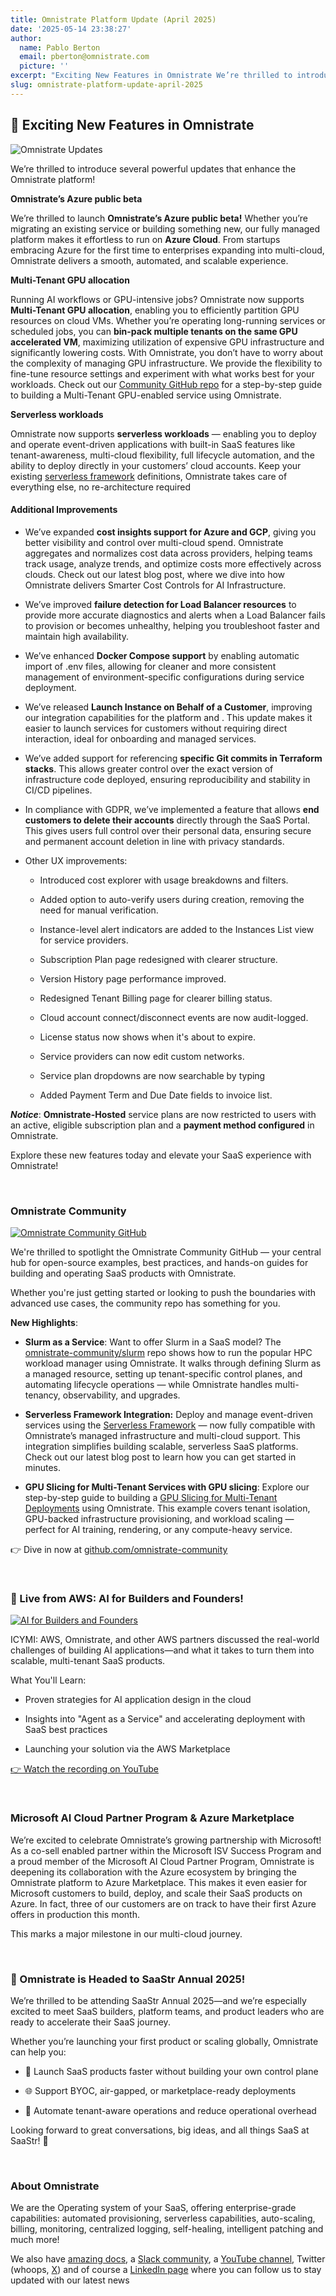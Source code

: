 ```yaml
---
title: Omnistrate Platform Update (April 2025)
date: '2025-05-14 23:38:27'
author:
  name: Pablo Berton
  email: pberton@omnistrate.com
  picture: ''
excerpt: "Exciting New Features in Omnistrate We’re thrilled to introduce several powerful updates that enhance the Omnistrate platform!"
slug: omnistrate-platform-update-april-2025
---
```



## 🚀 Exciting New Features in Omnistrate


![Omnistrate Updates](https://mcusercontent.com/08ffbac64293e1abc50999571/images/f3f6bfb5-6cdc-0071-da51-c7189b5b90c2.png)

We’re thrilled to introduce several powerful updates that enhance the Omnistrate platform!

**Omnistrate’s Azure public beta**

We’re thrilled to launch **Omnistrate’s Azure public beta!** Whether you’re migrating an existing service or building something new, our fully managed platform makes it effortless to run on **Azure Cloud**. From startups embracing Azure for the first time to enterprises expanding into multi-cloud, Omnistrate delivers a smooth, automated, and scalable experience.

**Multi-Tenant GPU allocation**

Running AI workflows or GPU-intensive jobs? Omnistrate now supports **Multi-Tenant GPU allocation**, enabling you to efficiently partition GPU resources on cloud VMs. Whether you’re operating long-running services or scheduled jobs, you can **bin-pack multiple tenants on the same GPU accelerated VM**, maximizing utilization of expensive GPU infrastructure and significantly lowering costs. With Omnistrate, you don’t have to worry about the complexity of managing GPU infrastructure. We provide the flexibility to fine-tune resource settings and experiment with what works best for your workloads. Check out our [Community GitHub repo](https://github.com/omnistrate-community/gpu-slicing-example) for a step-by-step guide to building a Multi-Tenant GPU-enabled service using Omnistrate.

**Serverless workloads**

Omnistrate now supports **serverless workloads** — enabling you to deploy and operate event-driven applications with built-in SaaS features like tenant-awareness, multi-cloud flexibility, full lifecycle automation, and the ability to deploy directly in your customers’ cloud accounts. Keep your existing [serverless framework](https://github.com/serverless/serverless) definitions, Omnistrate takes care of everything else, no re-architecture required


#### Additional Improvements


- We’ve expanded **cost insights support for Azure and GCP**, giving you better visibility and control over multi-cloud spend. Omnistrate aggregates and normalizes cost data across providers, helping teams track usage, analyze trends, and optimize costs more effectively across clouds. Check out our latest blog post, where we dive into how Omnistrate delivers Smarter Cost Controls for AI Infrastructure.

- We’ve improved **failure detection for Load Balancer resources** to provide more accurate diagnostics and alerts when a Load Balancer fails to provision or becomes unhealthy, helping you troubleshoot faster and maintain high availability.

- We’ve enhanced **Docker Compose support** by enabling automatic import of .env files, allowing for cleaner and more consistent management of environment-specific configurations during service deployment.

- We’ve released **Launch Instance on Behalf of a Customer**, improving our integration capabilities for the platform and .  This update makes it easier to launch services for customers without requiring direct interaction, ideal for onboarding and managed services.

- We’ve added support for referencing **specific Git commits in Terraform stacks**. This allows greater control over the exact version of infrastructure code deployed, ensuring reproducibility and stability in CI/CD pipelines.

- In compliance with GDPR, we’ve implemented a feature that allows **end customers to delete their accounts** directly through the SaaS Portal. This gives users full control over their personal data, ensuring secure and permanent account deletion in line with privacy standards.

- Other UX improvements:

  - Introduced cost explorer with usage breakdowns and filters.

  - Added option to auto-verify users during creation, removing the need for manual verification.

  - Instance-level alert indicators are added to the Instances List view for service providers.

  - Subscription Plan page redesigned with clearer structure.

  - Version History page performance improved.

  - Redesigned Tenant Billing page for clearer billing status.

  - Cloud account connect/disconnect events are now audit-logged.

  - License status now shows when it's about to expire.

  - Service providers can now edit custom networks.

  - Service plan dropdowns are now searchable by typing

  - Added Payment Term and Due Date fields to invoice list.

***Notice***: **Omnistrate-Hosted** service plans are now restricted to users with an active, eligible subscription plan and a **payment method configured** in Omnistrate.

Explore these new features today and elevate your SaaS experience with Omnistrate!

<br/>


### Omnistrate Community


[![Omnistrate Community GitHub](https://mcusercontent.com/08ffbac64293e1abc50999571/images/be2f07a3-a02e-58c0-f9be-ca706a3a0958.png)](https://www.youtube.com/live/v3qEqlf64SM)

We're thrilled to spotlight the Omnistrate Community GitHub — your central hub for open-source examples, best practices, and hands-on guides for building and operating SaaS products with Omnistrate.

Whether you're just getting started or looking to push the boundaries with advanced use cases, the community repo has something for you.

**New Highlights**:

- **Slurm as a Service**: Want to offer Slurm in a SaaS model? The [omnistrate-community/slurm](https://github.com/omnistrate-community/slurm) repo shows how to run the popular HPC workload manager using Omnistrate. It walks through defining Slurm as a managed resource, setting up tenant-specific control planes, and automating lifecycle operations — while Omnistrate handles multi-tenancy, observability, and upgrades.

- **Serverless Framework Integration:** Deploy and manage event-driven services using the [Serverless Framework](https://github.com/omnistrate-community/serverless-framework) — now fully compatible with Omnistrate’s managed infrastructure and multi-cloud support. This integration simplifies building scalable, serverless SaaS platforms. Check out our latest blog post to learn how you can get started in minutes.

- **GPU Slicing for Multi-Tenant Services with GPU slicing**: Explore our step-by-step guide to building a [GPU Slicing for Multi-Tenant Deployments](https://github.com/omnistrate-community/gpu-slicing-example) using Omnistrate. This example covers tenant isolation, GPU-backed infrastructure provisioning, and workload scaling — perfect for AI training, rendering, or any compute-heavy service.

👉 Dive in now at [github.com/omnistrate-community](https://github.com/omnistrate-community)

<br/>


### 🎥 Live from AWS: AI for Builders and Founders!


[![AI for Builders and Founders](https://mcusercontent.com/08ffbac64293e1abc50999571/images/b16dd448-0492-0312-1bf5-3cd37a11f0a2.jpg)](https://www.youtube.com/live/v3qEqlf64SM)

ICYMI: AWS, Omnistrate, and other AWS partners discussed the real-world challenges of building AI applications—and what it takes to turn them into scalable, multi-tenant SaaS products.

What You'll Learn:

  - Proven strategies for AI application design in the cloud

  - Insights into "Agent as a Service" and accelerating deployment with SaaS best practices

  - Launching your solution via the AWS Marketplace

[👉 Watch the recording on YouTube](https://www.youtube.com/live/v3qEqlf64SM)

<br/>


### Microsoft AI Cloud Partner Program & Azure Marketplace


We’re excited to celebrate Omnistrate’s growing partnership with Microsoft! As a co-sell enabled partner within the Microsoft ISV Success Program and a proud member of the Microsoft AI Cloud Partner Program, Omnistrate is deepening its collaboration with the Azure ecosystem by bringing the Omnistrate platform to Azure Marketplace. This makes it even easier for Microsoft customers to build, deploy, and scale their SaaS products on Azure. In fact, three of our customers are on track to have their first Azure offers in production this month.

This marks a major milestone in our multi-cloud journey.

<br/>


### 🚀 Omnistrate is Headed to SaaStr Annual 2025!


We’re thrilled to be attending SaaStr Annual 2025—and we’re especially excited to meet SaaS builders, platform teams, and product leaders who are ready to accelerate their SaaS journey.

Whether you’re launching your first product or scaling globally, Omnistrate can help you:

- 🚀 Launch SaaS products faster without building your own control plane

- 🌐 Support BYOC, air-gapped, or marketplace-ready deployments

- 🤖 Automate tenant-aware operations and reduce operational overhead

Looking forward to great conversations, big ideas, and all things SaaS at SaaStr! 💬

<br/>


### About Omnistrate


We are the Operating system of your SaaS, offering enterprise-grade capabilities: automated provisioning, serverless capabilities, auto-scaling, billing, monitoring, centralized logging, self-healing, intelligent patching and much more!

We also have [amazing docs][9], a [Slack community][10], a [YouTube channel][11], Twitter (whoops, [X][12]) and of course a [LinkedIn page][13] where you can follow us to stay updated with our latest news

  [9]: http://docs.omnistrate.com
  [10]: https://join.slack.com/t/cloudnative-u5h1399/shared_invite/zt-1qf3cgi37-lCV1vKJlrBioqGuVjKBtyw
  [11]: https://www.youtube.com/@omnistrate
  [12]: https://twitter.com/omnistrate
  [13]: https://www.linkedin.com/company/omnistrate/
